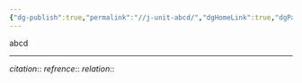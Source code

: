 ```yaml
---
{"dg-publish":true,"permalink":"//j-unit-abcd/","dgHomeLink":true,"dgPassFrontmatter":false,"dgShowBacklinks":false,"dgShowLocalGraph":false,"dgShowInlineTitle":false}
---
```




abcd










---
*citation*:: 
*refrence*:: 
*relation*:: 